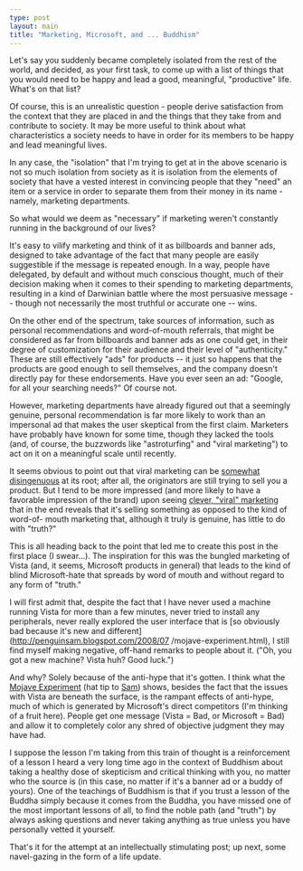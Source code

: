 ```yaml
---
type: post
layout: main
title: "Marketing, Microsoft, and ... Buddhism"
---
```

Let's say you suddenly became completely isolated from the rest of the world,
and decided, as your first task, to come up with a list of things that you
would need to be happy and lead a good, meaningful, "productive" life. What's
on that list?

  
Of course, this is an unrealistic question - people derive satisfaction from
the context that they are placed in and the things that they take from and
contribute to society. It may be more useful to think about what
characteristics a society needs to have in order for its members to be happy
and lead meaningful lives.

  
In any case, the "isolation" that I'm trying to get at in the above scenario
is not so much isolation from society as it is isolation from the elements of
society that have a vested interest in convincing people that they "need" an
item or a service in order to separate them from their money in its name -
namely, marketing departments.

  
So what would we deem as "necessary" if marketing weren't constantly running
in the background of our lives?

  
It's easy to vilify marketing and think of it as billboards and banner ads,
designed to take advantage of the fact that many people are easily suggestible
if the message is repeated enough. In a way, people have delegated, by default
and without much conscious thought, much of their decision making when it
comes to their spending to marketing departments, resulting in a kind of
Darwinian battle where the most persuasive message -- though not necessarily
the most truthful or accurate one -- wins.

  
On the other end of the spectrum, take sources of information, such as
personal recommendations and word-of-mouth referrals, that might be considered
as far from billboards and banner ads as one could get, in their degree of
customization for their audience and their level of "authenticity." These are
still effectively "ads" for products -- it just so happens that the products
are good enough to sell themselves, and the company doesn't directly pay for
these endorsements. Have you ever seen an ad: "Google, for all your searching
needs?" Of course not.

  
However, marketing departments have already figured out that a seemingly
genuine, personal recommendation is far more likely to work than an impersonal
ad that makes the user skeptical from the first claim. Marketers have probably
have known for some time, though they lacked the tools (and, of course, the
buzzwords like "astroturfing" and "viral marketing") to act on it on a
meaningful scale until recently.

  
It seems obvious to point out that viral marketing can be [somewhat
disingenuous](http://www.theonion.com/content/node/43456) at its root; after
all, the originators are still trying to sell you a product. But I tend to be
more impressed (and more likely to have a favorable impression of the brand)
upon seeing [clever, "viral" marketing](http://www.okgo.net/news.aspx) that in
the end reveals that it's selling something as opposed to the kind of word-of-
mouth marketing that, although it truly is genuine, has little to do with
"truth?"

  
This is all heading back to the point that led me to create this post in the
first place (I swear...). The inspiration for this was the bungled marketing
of Vista (and, it seems, Microsoft products in general) that leads to the kind
of blind Microsoft-hate that spreads by word of mouth and without regard to
any form of "truth."

  
I will first admit that, despite the fact that I have never used a machine
running Vista for more than a few minutes, never tried to install any
peripherals, never really explored the user interface that is [so obviously
bad because it's new and different](http://penguinsam.blogspot.com/2008/07
/mojave-experiment.html), I still find myself making negative, off-hand
remarks to people about it. ("Oh, you got a new machine? Vista huh? Good
luck.")

  
And why? Solely because of the anti-hype that it's gotten. I think what the
[Mojave Experiment](http://www.mojaveexperiment.com/) (hat tip to
[Sam](http://penguinsam.blogspot.com)) shows, besides the fact that the issues
with Vista are beneath the surface, is the rampant effects of anti-hype, much
of which is generated by Microsoft's direct competitors (I'm thinking of a
fruit here). People get one message (Vista = Bad, or Microsoft = Bad) and
allow it to completely color any shred of objective judgment they may have
had.

  
I suppose the lesson I'm taking from this train of thought is a reinforcement
of a lesson I heard a very long time ago in the context of Buddhism about
taking a healthy dose of skepticism and critical thinking with you, no matter
who the source is (in this case, no matter if it's a banner ad or a buddy of
yours). One of the teachings of Buddhism is that if you trust a lesson of the
Buddha simply because it comes from the Buddha, you have missed one of the
most important lessons of all, to find the noble path (and "truth") by always
asking questions and never taking anything as true unless you have personally
vetted it yourself.

  
That's it for the attempt at an intellectually stimulating post; up next, some
navel-gazing in the form of a life update.

